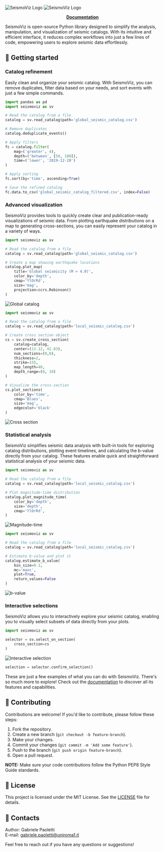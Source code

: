 ![SeismoViz Logo](docs/source/_static/logos/seismoviz_banner_light.jpg#gh-light-mode-only)
![SeismoViz Logo](docs/source/_static/logos/seismoviz_banner_dark.jpg#gh-dark-mode-only)

<p align="center">
  <strong>
    <a href="https://seismoviz.readthedocs.io/en/latest/index.html">Documentation</a>
  </strong>
</p>

SeismoViz is open-source Python library designed to simplify the analysis, manipulation, and visualization of seismic catalogs. With its intuitive and efficient interface, it reduces complex workflows into just a few lines of code, empowering users to explore seismic data effortlessly.

## 🚀 Getting started

### Catalog refinement
Easily clean and organize your seismic catalog. With SeismoViz, you can remove duplicates, filter data based on your needs, and sort events with just a few simple commands.

```python
import pandas as pd
import seismoviz as sv

# Read the catalog from a file
catalog = sv.read_catalog(path='global_seismic_catalog.csv')

# Remove duplicates
catalog.deduplicate_events()

# Apply filters
fc = catalog.filter(
    mag=('greater', 4),
    depth=('between', [50, 100]),
    time=('lower', '2019-12-28')
)

# Apply sorting
fc.sort(by='time', ascending=True)

# Save the refined catalog
fc.data.to_csv('global_seismic_catalog_filtered.csv', index=False)
```

### Advanced visualization
SeismoViz provides tools to quickly create clear and publication-ready visualizations of seismic data. From plotting earthquake distributions on a map to generating cross-sections, you can easily represent your catalog in a variety of ways.

```python
import seismoviz as sv

# Read the catalog from a file
catalog = sv.read_catalog(path='global_seismic_catalog.csv')

# Create a map showing earthquake locations
catalog.plot_map(
    title='Global seismicity (M > 4.0)',
    color_by='depth',
    cmap='YlOrRd',
    size='mag',
    projection=ccrs.Robinson()
)
```

![Global catalog](docs/source/_images/global_seismicity_catalog.jpg)

```python
import seismoviz as sv

# Read the catalog from a file
catalog = sv.read_catalog(path='local_seismic_catalog.csv')

# Create cross section object
cs = sv.create_cross_section(
    catalog=catalog,        
    center=(13.12, 42.83),  
    num_sections=(0,0),     
    thickness=2,            
    strike=155,             
    map_length=40,          
    depth_range=(0, 10)     
)

# Visualize the cross-section
cs.plot_sections(
    color_by='time',        
    cmap='Blues',           
    size='mag',             
    edgecolor='black'   
)     
```
![Cross section](docs/source/_images/cross_section.jpg)

### Statistical analysis
SeismoViz simplifies seismic data analysis with built-in tools for exploring catalog distributions, plotting event timelines, and calculating the b-value directly from your catalog. These features enable quick and straightforward statistical analysis of your seismic data.

```python
import seismoviz as sv

# Read the catalog from a file
catalog = sv.read_catalog(path='local_seismic_catalog.csv')

# Plot magnitude-time distribution
catalog.plot_magnitude_time(
    color_by='depth',
    size='depth',
    cmap='YlOrRd',
)
```
![Magnitude-time](docs/source/_images/magnitude-time.jpg)

```python
import seismoviz as sv

# Read the catalog from a file
catalog = sv.read_catalog(path='local_seismic_catalog.csv')

# Estimate b-value and plot it
catalog.estimate_b_value(
    bin_size=0.1,
    mc='maxc',
    plot=True,
    return_values=False
)
```
![b-value](docs/source/_images/b-value.jpg)

### Interactive selections
SeismoViz allows you to interactively explore your seismic catalog, enabling you to visually select subsets of data directly from your plots.

```python
import seismoviz as sv

selector = sv.select_on_section(
    cross_section=cs
)
```
![Interactive selection](docs/source/_images/interactive_selection.gif)

```python
selection = selector.confirm_selection()
```

These are just a few examples of what you can do with SeismoViz. There's so much more to explore! Check out the [documentation](https://seismoviz.readthedocs.io/en/latest/index.html) to discover all its features and capabilities.

## 🤝 Contributing

Contributions are welcome! If you'd like to contribute, please follow these steps:

1. Fork the repository.
2. Create a new branch (`git checkout -b feature-branch`).
3. Make your changes.
4. Commit your changes (`git commit -m 'Add some feature'`).
5. Push to the branch (`git push origin feature-branch`).
6. Open a pull request.

**NOTE:** Make sure your code contributions follow the Python PEP8 Style Guide standards.

## 📜 License

This project is licensed under the MIT License. See the [LICENSE](LICENSE) file for details.

## 📧 Contacts

Author: Gabriele Paoletti  
E-mail: gabriele.paoletti@uniroma1.it

Feel free to reach out if you have any questions or suggestions!